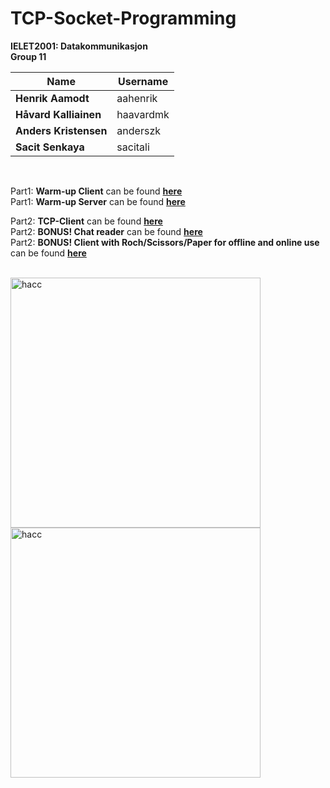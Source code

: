 # TCP-Socket-Programming

**IELET2001: Datakommunikasjon** <br>
**Group 11**


| Name  | Username |    
| ------------- | ------------- | 
| **Henrik Aamodt**  | aahenrik  | 
| **Håvard Kalliainen**  | haavardmk  | 
| **Anders Kristensen**  | anderszk  | 
| **Sacit Senkaya**  | sacitali  | 
<br>

Part1: **Warm-up Client** can be found [**here**](https://github.com/anderszk/TCP-Socket-Programming/blob/master/Anders'%20kode/Warm-up_exercise_final.py)<br>
Part1: **Warm-up Server** can be found [**here**](https://github.com/anderszk/TCP-Socket-Programming/blob/master/Anders'%20kode/Warm-up%20Server.py)

Part2: **TCP-Client** can be found [**here**](https://github.com/anderszk/TCP-Socket-Programming/blob/master/Anders'%20kode/client_rsp.py)<br>
Part2: **BONUS! Chat reader** can be found [**here**](https://github.com/anderszk/TCP-Socket-Programming/blob/master/H%C3%A5vard's%20kode/Public%20chat%20reader.py)
<br>
Part2: **BONUS! Client with Roch/Scissors/Paper for offline and online use** can be found [**here**](https://github.com/anderszk/TCP-Socket-Programming/blob/master/Anders'%20kode/client_rsp.py)
<br>

<br>
<img src="https://i.pinimg.com/originals/1e/b6/62/1eb6625adf1d63d969a72bd80cc593ba.jpg" alt="hacc" width="400"/>
<img src="https://memegenerator.net/img/instances/62789357/when-did-you-become-an-expert-in-tcpip-protocol-last-night.jpg" alt="hacc" width="400"/>

